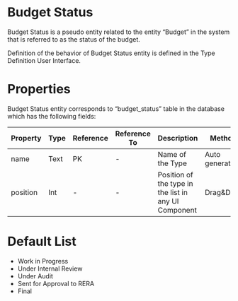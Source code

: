 # Budget Status

Budget Status is a pseudo entity related to the entity “Budget” in the system that is referred to as the status of the budget.

Definition of the behavior of Budget Status entity is defined in the Type Definition User Interface.

# Properties
Budget Status entity corresponds to “budget_status” table in the database which has the following fields:


| Property  | Type   | Reference | Reference To | Description | Method
| ------    | ------ | ------    | ------       | ------      | ------
name|Text|PK|-|Name of the Type|Auto generated
position|Int|-|-|Position of the type in the list in any UI Component|Drag&Drop

# Default List
* Work in Progress
* Under Internal Review
* Under Audit
* Sent for Approval to RERA
* Final
